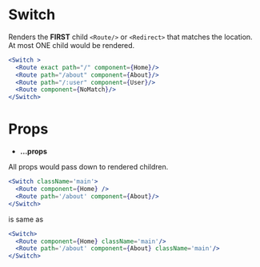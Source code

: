# Switch

Renders the **FIRST** child `<Route/>` or `<Redirect>` that matches the location. At most ONE child would be rendered.

```jsx
<Switch >
  <Route exact path="/" component={Home}/>
  <Route path="/about" component={About}/>
  <Route path="/:user" component={User}/>
  <Route component={NoMatch}/>
</Switch>
```

# Props
- **...props**

All props would pass down to rendered children.

```jsx
<Switch className='main'>
  <Route component={Home} />
  <Route path='/about' component={About}/>
</Switch>
```

is same as 
```jsx
<Switch>
  <Route component={Home} className='main'/>
  <Route path='/about' component={About} className='main'/>
</Switch>
```


